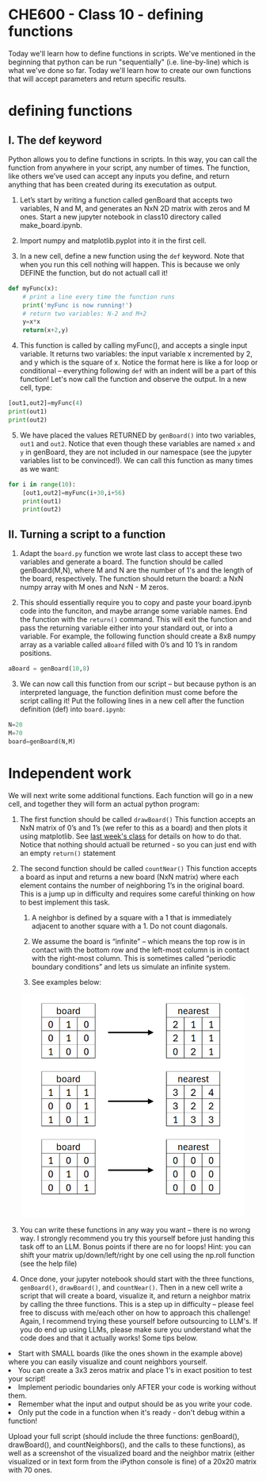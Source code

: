 # CHE600 - Class 10 - defining functions

Today we'll learn how to define functions in scripts. We've mentioned in the beginning that python can be run "sequentially" (i.e. line-by-line) which is what we've done so far. Today we'll learn how to create our own functions that will accept parameters and return specific results.

# defining functions

## I. The def keyword

Python allows you to define functions in scripts. In this way, you can call the function from anywhere in your script, any number of times. The function, like others we’ve used can accept any inputs you define, and return anything that has been created during its executation as output.

1. Let’s start by writing a function called genBoard that accepts two variables, N and M, and generates an NxN 2D matrix with zeros and M ones. Start a new jupyter notebook in class10 directory called make_board.ipynb. 

2. Import numpy and matplotlib.pyplot into it in the first cell. 

3. In a new cell, define a new function using the ```def``` keyword. Note that when you run this cell nothing will happen. This is because we only DEFINE the function, but do not actuall call it!

```python
def myFunc(x):
	# print a line every time the function runs
	print('myFunc is now running!')
	# return two variables: N-2 and M+2
	y=x*x
	return(x+2,y)
```

4. This function is called by calling myFunc(), and accepts a single input variable. It returns two variables: the input variable x incremented by 2, and y which is the square of x. Notice the format here is like a for loop or conditional – everything following ```def``` with an indent will be a part of this function! Let's now call the function and observe the output. In a new cell, type:

```python
[out1,out2]=myFunc(4)
print(out1)
print(out2)
```

5. We have placed the values RETURNED by ```genBoard()``` into two variables, ```out1``` and ```out2```. Notice that even though these variables are named ```x``` and ```y``` in genBoard, they are not included in our namespace (see the jupyter variables list to be convinced!). We can call this function as many times as we want:

```python
for i in range(10):
	[out1,out2]=myFunc(i+30,i+56)
	print(out1)
	print(out2)
```

## II. Turning a script to a function

1. Adapt the ```board.py``` function we wrote last class to accept these two variables and generate a board. The function should be called genBoard(M,N), where M and N are the number of 1's and the length of the board, respectively. The function should return the board: a NxN numpy array with M ones and NxN - M zeros.

2. This should essentially require you to copy and paste your board.ipynb code into the funciton, and maybe arrange some variable names. End the function with the ```return()``` command. This will exit the function and pass the returning variable either into your standard out, or into a variable. For example, the following function should create a 8x8 numpy array as a variable called ```aBoard``` filled with 0’s and 10 1’s in random positions. 

```python
aBoard = genBoard(10,8)
```

3. We can now call this function from our script – but because python is an interpreted language, the function definition must come before the script calling it! Put the following lines in a new cell after the function definition (def) into ```board.ipynb```:

```python
N=20
M=70
board=genBoard(N,M)
```

# Independent work

We will next write some additional functions. Each function will go in a new cell, and together they will form  an actual python program:

1. The first function should be called ```drawBoard()``` This function accepts an NxN matrix of 0’s and 1’s (we refer to this as a board) and then plots it using matplotlib. See [last week's class](../Class_09/README.md#ii-visualizing-boards) for details on how to do that. Notice that nothing should actuall be returned - so you can just end with an empty ```return()``` statement

2. The second function should be called ```countNear()``` This function accepts a board as input and returns a new board (NxN matrix) where each element contains the number of neighboring 1’s in the original board. This is a jump up in difficulty and requires some careful thinking on how to best implement this task.

	1. A neighbor is defined by a square with a 1 that is immediately adjacent to another square with a 1. Do not count diagonals. 

	2. We assume the board is “infinite” – which means the top row is in contact with the bottom row and the left-most column is in contact with the right-most column. This is sometimes called “periodic boundary conditions” and lets us simulate an infinite system.

	3. See examples below:
<center>
<img src="./images/boards.png" width=450>
</center>

3. You can write these functions in any way you want – there is no wrong way. I strongly recommend you try this yourself before just handing this task off to an LLM. Bonus points if there are no for loops! Hint: you can shift your matrix up/down/left/right by one cell using the np.roll function (see the help file)

4. Once done, your jupyter notebook should start with the three functions, ```genBoard()```, ```drawBoard()```, and ```countNear()```. Then in a new cell write a script that will create a board, visualize it, and return a neighbor matrix by calling the three functions. This is a step up in difficulty – please feel free to discuss with me/each other on how to approach this challenge! Again, I recommend trying these yourself before outsourcing to LLM's. If you do end up using LLMs, please make sure you understand what the code does and that it actually works! Some tips below.

<li> Start with SMALL boards (like the ones shown in the example above) where you can easily visualize and count neighbors yourself. 
<li> You can create a 3x3 zeros matrix and place 1's in exact position to test your script!
<li> Implement periodic boundaries only AFTER your code is working without them.
<li> Remember what the input and output should be as you write your code.
<li> Only put the code in a function when it's ready - don't debug within a function!


Upload your full script (should include the three functions: genBoard(), drawBoard(),  and countNeighbors(), and the calls to these functions), as well as a screenshot of the visualized board and the neighbor matrix (either visualized or in text form from the iPython console is fine) of a 20x20 matrix with 70 ones.



